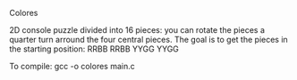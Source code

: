 Colores

2D console puzzle divided into 16 pieces: you can rotate the pieces a quarter turn arround the four central pieces. The goal is to get the pieces in the starting position:
RRBB
RRBB
YYGG
YYGG

To compile: 
gcc -o colores main.c